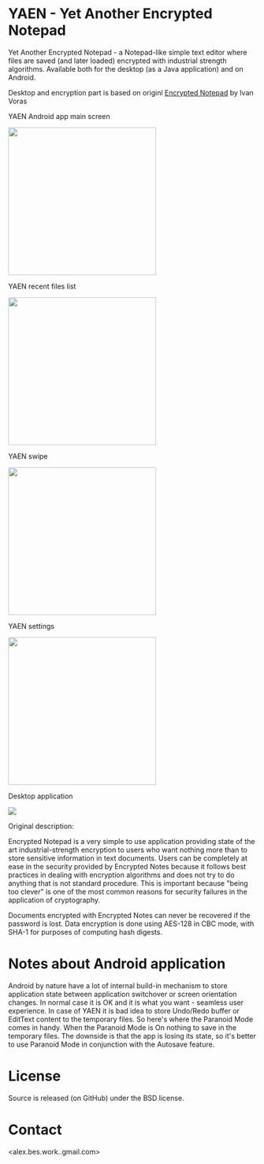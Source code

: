 # YAEN - Yet Another Encrypted Notepad

Yet Another Encrypted Notepad - a Notepad-like simple text editor where files are saved (and later loaded) encrypted with industrial strength algorithms. Available both for the desktop (as a Java application) and on Android.

Desktop and encryption part is based on originl [Encrypted Notepad](https://sourceforge.net/projects/enotes) by Ivan Voras

YAEN Android app main screen

<img src="https://raw.github.com/AlexBesk/yaen/master/doc/images/01_text.png" width="300">

YAEN recent files list

<img src="https://raw.github.com/AlexBesk/yaen/master/doc/images/02_recent_files.png" width="300">

YAEN swipe

<img src="https://raw.github.com/AlexBesk/yaen/master/doc/images/03_recent_files_swipe.png" width="300">

YAEN settings

<img src="https://raw.github.com/AlexBesk/yaen/master/doc/images/04_settings.png" width="300">

Desktop application

<img src="https://raw.github.com/AlexBesk/yaen/master/doc/images/05_desktop_app.png" >


Original description:

Encrypted Notepad is a very simple to use application providing state of the art industrial-strength encryption to users who want nothing more than to store sensitive information in text documents. Users can be completely at ease in the security provided by Encrypted Notes because it follows best practices in dealing with encryption algorithms and does not try to do anything that is not standard procedure. This is important because "being too clever" is one of the most common reasons for security failures in the application of cryptography.

Documents encrypted with Encrypted Notes can never be recovered if the password is lost. Data encryption is done using AES-128 in CBC mode, with SHA-1 for purposes of computing hash digests.

# Notes about Android application

Android by nature have a lot of internal build-in mechanism to store application state between application switchover or screen orientation changes. In normal case it is OK and it is what you want - seamless user experience.
In case of YAEN it is bad idea to store Undo/Redo buffer or EditText content to the temporary files. So here's where the Paranoid Mode comes in handy. When the Paranoid Mode is On nothing to save in the temporary files.
The downside is that the app is losing its state, so it's better to use Paranoid Mode in conjunction with the Autosave feature.

# License

Source is released (on GitHub) under the BSD license.

# Contact
<alex.bes.work..gmail.com>
